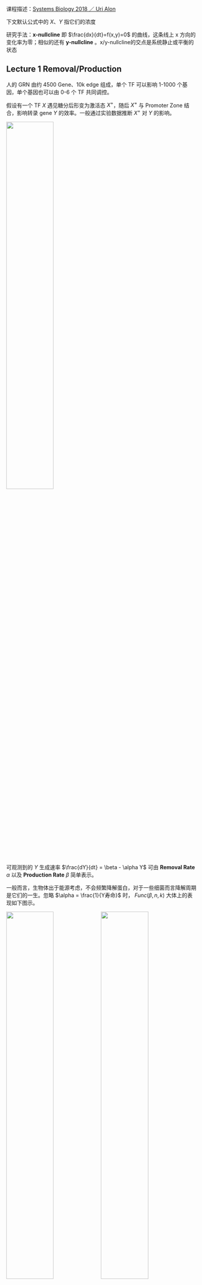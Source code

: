 <script>
MathJax = {
  tex: {
    inlineMath: [['$', '$'], ['\\\\(', '\\\\)']]
  },
  svg: {
    fontCache:   'global'   // 'local',or 'global' or 'none'
  }
};
</script>
<script type="text/javascript" id="MathJax-script" async
  src="https://cdn.jsdelivr.net/npm/mathjax@3/es5/tex-svg.js">
</script>

<style>
img{
    width: 49.9%;
}
</style>


课程描述：[Systems Biology 2018 ／ Uri Alon](https://www.bilibili.com/video/BV1bE411372m/)

下文默认公式中的 $X$、$Y$ 指它们的浓度

研究手法：**x-nullcline** 即 $\frac{dx}{dt}=f(x,y)=0$ 的曲线，这条线上 x 方向的变化率为零；相似的还有 **y-nullcline** 。x/y-nullcline的交点是系统静止或平衡的状态

## Lecture 1 Removal/Production

人的 GRN 由约 4500 Gene、10k edge 组成，单个 TF 可以影响 1-1000 个基因，单个基因也可以由 0-6 个 TF 共同调控。

假设有一个 TF $X$ 遇见糖分后形变为激活态 $X^{+}$，随后 $X^{+}$ 与 Promoter Zone 结合，影响转录 gene $Y$ 的效率。一般通过实验数据推断 $X^{+}$ 对 $Y$ 的影响。

![](./System_Biology/1-0.png)


可观测到的 $Y$ 生成速率 $\frac{dY}{dt} = \beta - \alpha Y$ 可由 **Removal Rate** $\alpha$ 以及 **Production Rate** $\beta$ 简单表示。

一般而言，生物体出于能源考虑，不会频繁降解蛋白，对于一些细菌而言降解周期是它们的一生。忽略 $\alpha = \frac{1}{Y寿命}$ 时， $Func(\beta,n,k)$ 大体上的表现如下图示。

![](./System_Biology/1-1.png)![](./System_Biology/1-2.png)


**Steady State** 时 $0 = \frac{dY}{dt} = \beta - \alpha Y$，即 $Y_{st} = \frac{\beta}{\alpha}$

**假设**我们从乌有开始生成 $Y$，即突然使其 $\beta: (0 \rightarrow 1)$，则这个瞬间 
$$\frac{dY}{dt} = 1 - \alpha Y_{st}$$
$$Y = Y_{st} （1-e^{-\alpha t}）$$

随着时间变化，达成理论稳态的一半 $Y = \frac{1}{2} Y_{st}$，所需时间 $T_{\frac{1}{2}} = \frac{log2}{\alpha}$

![](./System_Biology/1-4.png)



**假设**现有一个初始的 Steady State $Y_{st}^{Old}$，突然使其 $\beta: (1 \rightarrow 0)$，则这个瞬间 
$$\frac{dY}{dt} = 0 - \alpha Y_{st}^{Old}$$
$$Y = Y_{st}^{Old} e^{-\alpha t}$$

随着时间变化，达成旧稳态的一半 $Y = \frac{1}{2} Y_{st}^{Old}$，所需时间 $T_{\frac{1}{2}} = \frac{log2}{\alpha}$

随着时间变化，达成新稳态 $Y = 0$，所需时间 $T = \infty$

![](./System_Biology/1-3.png)

如此，Removal Rate $\alpha$ 才是达成 $\frac{Y_{st}}{2}$ 的关键。有丝分裂即 $Y_{st} \rightarrow \frac{Y_{st}}{2}$，可以根据 Cell Generation Time $T_{\frac{1}{2}}$ 来估算 $\alpha$


## Lecture 2 Self-Loop

回顾 GNN 课程，我们一般会通过对比随机图（networkx里也提供多种模型）来获得一些显著的 Motif，我们也可以很容易的解释这些 Motif 的生物意义。

**Negative Auto-regulation (NAR)** 即是负反馈的 Self-Loop

![](./System_Biology/2-0.png)


已知 NAR 情况下，随着时间的推进，Production Rate $\beta = f(Y)$ 随着产物浓度 $Y$ 的升高而递减（左图）

相比于恒定的 $\beta = b$（右图），当 $\alpha$ 或 $\beta$ 发生变化时，NAR 曲线的 $Y_{st}$ 变化较小（抵挡噪音），且未平衡时其 $\beta-\alpha$ 曲线间的 Gap 较恒定 $\beta$ 更大（加速达成 $Y_{st}$）

![](./System_Biology/2-1.png)![](./System_Biology/2-2.png)


再换一个角度，假设 $\alpha = 0$，想象 $\beta = f(Y) = \begin{cases} \beta \quad Y<k  \\\\ 0 \quad Y \ge k \end{cases} $ 的情况，此时 

```
    Y    bt
    |   /
    |  /________ Y_st = k 是最终平衡状态 
    | /                  防止无止境的生成产物
    |/___________
    0            t
```

-------------------------------

**Positive Auto-regulation (PAR)** 是一种正反馈的 Self-Loop，提供了某种惯性（或记忆），对于发育过程 GRN 而言很重要。

一共有如图所示的 $Y_{low}$, $Y_{阈值}$, $Y_{high}$ 三个 Steady State。观察 $\frac{dy}{dt}=\beta-\alpha$ 的符号（哪一条线在上方），可知会有两种最终结局。

具体来说，即使信号消失，但只要 $Y$ 跨越了阈值，它依然会上升至 $Y_{high}$，否则会下降回 $Y_{low}$

![](./System_Biology/4-3.png)![](./System_Biology/4-4.png)

注意，PAR 可以同时影响 $\alpha$ 和 $\beta$（图一），相较于只影响 $\beta$ 的情况（图二），此时它可以在更大程度的变化中保存三个交叉点

## Lecture 3 FFL-Gate

三元素的Motif中有8种 **Feed Forward Loop (FFL)**，最主要的2种在E.coli网络中占80%

![](./System_Biology/3-0.png)


以 Type-1 Coherent FFL (C1-FFL) 为例，我们可以假设 $Z$ 通过一个 Gate 处理来自 $X$ 和 $Y$ 的信号。

当 $X$ 打开或关闭的瞬间，其下游的 $Y^{+}$ 需要一段时间才能达到 k 浓度（开关阈值）。

AND Gate 时，打开 $X$ 后由于需要等待达成 $Y^{+}$，因此生成 $Z$ 的时间相较于 $X$ 的变化有延迟。而关闭 $X$ 则对 $Z$ 即刻起效。这个机制可以过滤掉短暂的激活信号，但灵敏应对任何抑制信号。

OR Gate 时，打开 $X$ 对 $Z$ 即刻起效，而关闭 $X$ 则效果延迟。

![](./System_Biology/3-1.png)



注意，当 Node 间是抑制作用时，Strong Supression 令下游产物归零，Partial Supression 虽然令下游产物的 $Z_{st}$ 降低，但事实上缩短了达成此 low $Z_{st}$ 水平所需的时间，因此也可以被视为一种加速手段。以下图 Incoherent FFL 为例

![](./System_Biology/3-2.png)

想象一下，在面对急性压力时，会唤起快速响应的Loop；当压力转变为长期状态时，打开了其它较慢的Loop。


## Lecture 4 FFL-More

**Single Input Model (SIM)** 常见于一系列基因的调控（e.g.操纵子中），以 Arg 生成为例，其生成需要一系列基因（$argA/B/C$）的参与。在 Arg 浓度充足的情况下，$argR^{+}$处于激活态，抑制这一系列基因，不再生成 Arg；而当 Arg 浓度不足时，$argR^{+}$ 在自抑制 Loop 的影响下逐渐衰减，$argA/B/C$ **依次**激活（对$argR^{+}$浓度耐受**阈值**不同），开始生成 Arg。

![](./System_Biology/4-0.png)


**Multi-output FFL** 类似于一种多层调控（总开关/小开关）

![](./System_Biology/4-1.png)


**Bifan** 一般组成 [Dense Overlapping Regulons](https://www.nature.com/articles/nrg2102)

![](./System_Biology/4-2.png)


此外，我们还需要注意速度的影响（e.g.转录速度不同），Graph 中```-->```可快可慢，组合在一起用则称为 **hybrid** network motif made of fast and slow interaction


关于 Mutual Regulation 展开想象：
```
X <--> Y    常见，结局：(X AND Y)=High OR (X AND Y)=Low
X |--| Y    常见，结局：(X OR Y)=High

X |--> Y    不稳定，会形成(High,Low,..)震荡的曲线
```

## Lecture 5 Bifunctional Components

细胞信号通路常见的一个模式是**磷酸化**：细胞膜表面受体 X 被外界的信号分子 S 激活、将 Y0 磷酸化为 Yp，同时有一组 Z 帮助 Yp 去磷酸化为 Y0。

![](./System_Biology/5-0.png)

我们可以假设上图的简单模型，平衡状态下
$$\frac{dYp}{dt} = Vk \cdot Y0 \cdot X - Vz \cdot Yp \cdot Z = 0$$

$$Yp = \frac{ Vk \cdot Y_{All} \cdot X}{Vz \cdot Z + Vk \cdot X}$$

如此，最终的信号强度 Yp 受到细胞蛋白水平（X/Y/Z）的影响。而已知每个细胞内的蛋白分布并非一致，但它们可以对外界刺激保持同步的反应（同类型的细胞），简单模型无法对此进行解释。


![](./System_Biology/5-1.png)

上图的**双功能组件** X 可维持信号的 Robustness。每输入一个ATP则生成一个磷酸基(Pi)、由Xp向Y传递，X0则作用相反。

只考虑模型的输入输出，平衡状态下

$$\text{Phosphorylation}= \text{Dephosphorylation}$$

$$\text{ATP Consumption}= \text{Dephosphorylation}$$

$$Va \cdot X0 = Vp \cdot X0 \cdot Yp$$

$$Yp = \frac{Va}{Vp}$$

与细胞的蛋白水平无关了！

（以上只是 **0.1 seconds 尺度**的概念模型，不属于长期调控；而且 ATP、Y总量、...不会是无限的，所以 Yp 会有一个上限）

## Lecture 6 Integral Feedback

在漫游的过程中，细菌会依据化学物质的**梯度变化**调节其**翻滚转向的频率**，以此保证前进方向的正确，即是趋化性（Chemotaxis）。

如果只是改变一次化学浓度，翻滚频率在最初的激烈变化后，将逐渐回复到最初的水平（Exact adaptation），即已逐渐适应新浓度。

![](./System_Biology/6-0.png)


这个适应过程是依靠 Methelylation/Demethelylation 达成的，注意，甲基化修饰较缓慢(**~min**)，曲线较为平缓。


平衡状态下，$\frac{dm}{dt} = \text{Add M} - \text{Remove M}= 0$ 即

$$\text{Add M [Const rate]}= \text{Remove M [Increase with Xm]}$$

$$V_R \cdot R= V_B \cdot B \cdot Xm_{st}$$


$$Xm_{st} = \frac{V_R \cdot R}{V_B \cdot B}$$

换句话说，$\frac{dm}{dt} = V_B \cdot B (Xm_{st} - Xm)$，即 $m= \int error = \int (Xm_{st} - Xm)$ 是一种典型的 integral feedback，可以快速响应周围的变化直至达成新的平衡。

![](./System_Biology/6-1.png)


在这个模型中，原本活跃的受体被 Stimuli 抑制（如下图），其活跃度的 $k \sim e^{\Delta G}$。而甲基化会增加自由能，于是 $k \sim e^{\Delta G + m\gamma}$，即以指数级提高 $k$。

（**回忆一下**，$k$ 指 50% 受体被结合时的 Stimuli 浓度）

从生物意义来讲，甲基化使得受体得以适应更高浓度的刺激，例如逐渐适应噪音/气味环境。（在一定范围内，因为甲基化也不是无限的）

![](./System_Biology/6-2.png)

总之，在这个反馈中，Add Methyl 的速率是恒定的，由 Del Methyl 的速率来动态的适应刺激信号的强度。不同的个体可以有不同的甲基化能力，但终究还是会达成 Exact adaptation，区别只在于平衡时的 Flipping Rate，也算是种群的一种多样性吧。


## Lecture 7 Fold Change Detection

![](./System_Biology/7-0.png)

在安静环境中，我们或许可以感知到微小的声音；但在嘈杂环境中，只能感受到较大的音量。Fold Change Detection (FCD) 使我们能够基于环境决定感受的阈值，不至于对细小变化过于敏感。

**FCD**: 如果 $s_0 \rightarrow Const \cdot s_0$，Reaction 幅度将保持不变

可以整合不同的 FCD 信号（$C_1 \cdot C_2 \cdot ...$）

---------------------------------------------

简化一下 Lecture 6 的模型图：假设 $Xm \sim Action$，

![](./System_Biology/7-1.png)![](./System_Biology/7-2.png)  

已知，甲基化的 $k \sim e^{\Delta G + m\gamma}$，即 $k = k_0  e^{m\gamma}$，于是

$$\frac{dk}{dt} = k_0 \gamma e^{m\gamma} \frac{dm}{dt} = \gamma k \frac{dm}{dt} = \gamma k \cdot V_B \cdot B (Xm_{st} - Xm) = Const \cdot k  (Xm_{st} - Xm)$$


$$\text{即，在这个时刻 }\begin{cases}  \frac{dk}{dt}= C \cdot k(a_{st} -a)  \\\\ a = f(\frac{s}{k})   \quad  \text{即 HillFunc = } \frac{1}{1+(\frac{s}{k})^n}   \end{cases}  $$

**证明这个机制可达成 FCD**：

回忆一下，$k$ 指 $a = f(\frac{s}{k})$=50% 时的 Stimuli 浓度，$k$ 与 $s$ **共享一个 scaling factor**，**假设一次变换**是 $s_0 \rightarrow s$

$$\text{rescale k and s，得到}\begin{cases}  \frac{d k'}{dt}= C \cdot k'(a_{st} -a)  \\\\ a = f(\frac{s/s_0}{k/s
_0} ) = f(\frac{\text{Fold Change}}{k'})     \end{cases}  $$


**这样来看，只要每次 $s$ 的 Fold Change 程度一致，Action $a$ 的烈度也会一致，而与变化的初始状态 $s_0$ 无关**


---------------------------------------------

另一方面，[Incoherent FFL I (Y-Strong)](./System_Biology/3-2.png) 时，若 ```Y >> k```  

$$\begin{cases} \frac{dy}{dt} = \beta_1 X - \alpha_1 Y = 0  \quad \text{解得 } Y_{st} = \frac{\beta_1 X_{st}}{\alpha_1} \sim X_{st} \\\\   \frac{dz}{dt} = \frac{\beta_2 X}{k + Y} - \alpha_2 Z = 0 \quad \text{解得 }  Z_{st} = \frac{\beta_2 X_{st}}{(k + Y_{st})\alpha_2} \approx \frac{\beta_2 X_{st}}{Y_{st}\alpha_2} = \frac{\beta_2 X_{st} \alpha_1}{\beta_1 X_{st} \alpha_2} = Const  \end{cases}$$


**证明这个机制可达成 FCD**：即如果每次 $x$ 的 Fold Change 程度保持不变，$z$ 将保持不变

**假设一次变换**是 $x \rightarrow Cx$，，则此时 $(x,y,z) \rightarrow (Cx,Cy,z)$，且 $(\frac{dy}{dt},\frac{dz}{dt}) \rightarrow (C\frac{dy}{dt},\frac{dz}{dt})$

将上述声明带入原式，约去C后，方程与上文一致

$$\begin{cases} C\frac{dy}{dt} =  C \beta_1 X - C \alpha_1 Y   \\\\  \frac{dz}{dt} =  \frac{C \beta_2 X}{Ck + CY} - \alpha_2 Z  \end{cases}$$



## Lecture 8 Dynamic Compensation

人体维持着动态的平衡，以血糖调控为例：进食后血糖升高，**胰岛B细胞**分泌胰岛素令体细胞储存 Glucose、以此降低血糖。

![](./System_Biology/8-0.png)![](./System_Biology/8-1.png)

$$ \text{如图示 }\begin{cases}
\frac{dG}{dt} = meal - SIG   \quad    \text{血糖}\\\\
\frac{dI}{dt} = qXf(G) - \alpha I = qXG^2 - \alpha I   \quad    \text{胰岛素}\\\\
\frac{dX}{dt} = X (\text{proliferation} - \text{death})   \quad    \text{B cell 数量}
\end{cases}$$


解 $\frac{dG}{dt} = 0$ 得 $G_{st} = \frac{meal}{SI_{st}}$

解 $\frac{dI}{dt} = 0$ 得 $G_{st}^2 = \frac{\alpha I_{st}}{qX} = \frac{\alpha}{qX} \frac{meal}{S G_{st}}$，即 $G_{st} = (\frac{\alpha  \cdot meal}{qXS})^{1/3}$


由表达式可知，假如 B cell 数量恒定，Insulin resistance ($S \downarrow$) 的病人的血糖 $G$ 将异常高，然而事实上 80% 的病人在此阶段可以维持正常的 $G$，这是因为 **B cell 数量进行了代偿**（~ weeks）

但血糖过高会造成 B cell 死亡，糖酵解造成的 oxidative stress 即 **Glucotoxicity**，每个人的耐受程度由基因决定。长期高糖会陷入某种 vicious cycle，最终造成二型糖尿病（T2DB）

Glucotoxicity 某种意义上也避免生成过于敏感的 B cell，因为它们在低浓度时即被杀死

![](./System_Biology/8-2.png)


（注意，代偿需要约一周来生成细胞，在达成前的这段时间，Insulin resistance 患者的血糖依然会有异常波动）


## Lecture 9 Oscillator


![](./System_Biology/9-0a.png)![](./System_Biology/9-0b.png)

Oscillator 是形成节律的机制（e.g.心跳、生物钟），Lecture 4 中提到过 ```X |--> Y ``` 会形成 [Damped oscillation](./System_Biology/9-1.png)（即 Undamped 的简谐运动时因阻尼而逐渐停止）


$$ \text{见 Motif 1 }\begin{cases}
\frac{dx}{dt} = \beta_2 - \alpha_1x
\quad \text{其中 } \beta_2 = f(y) \text{  递减，$y_{st}$ 处斜率 } \frac{\partial f}{\partial y} \vert_{y_{st}}= \beta_1
\\\\
\frac{dy}{dt} = \beta_1 - \alpha_2y
\quad \text{其中 } \beta_1 = g(x)\text{ 递增，$x_{st}$ 处斜率 } \frac{\partial g}{\partial x} \vert_{x_{st}}= \beta_2 
\end{cases}$$


![Underdamped](./System_Biology/9-2.png)![Overdamped](./System_Biology/9-3.png)

当 $(\alpha_1-\alpha_2)^2 < 4\beta_1\beta_2$ 时 **Underdamped**，即 $x$、$y$ 的留存时间不应相差过大，feedbacks $\beta$ 也不可以太微弱


Damped oscillation 最终将收敛，若想达成持续的节律，需要周期性的干预推动（施加外力的频率 = trapped in Fixed Point 的频率），即 **Noise-induced oscillation**. 这个外力可以是 X with PAR（Motif 2），在 X 浓度超过某一阈值后自加速生成 X、然后被抑制至低于阈值（过程类似一个 spike ```_|_```）

此外，**Repressilator**（Motif 3）也可以产生周期曲线，不过此时 XYZ 曲线不再 in phase.


**频率**，主要是由 **delay** 控制，即生物反应所需要的时间。Motif 2 中可以在维持恒定振幅的情况下调节频率，因为它受外力 Noise 的调节。但如果不减小 Motif 3 的振幅，就不能改变它的频率。


## Lecture 10

生物的进化过程，实际上就是通过改变基因型，不断提升自身在这个环境下的适应度。以 E.coli 为例，测算负责分解 lactose 的 ```lacZ``` 对 Fitness 的影响：定义 ```Fitness:  Growth Rate```，```Property: lacZ protein```

注意，E.coli还可以分解其它营养物质，而 lacZ 的存在可以增加 Growth Rate。约定在 lactose 不限量的情况下，每一个 ```lacZ``` 带来的增速为 ```Bo```.

对于 WildType E.coli 而言，培养皿中更多 lactose 时会生成更多 lacZ，lactose 不限量的情况下最高可达成 ```lacZ = 60k per cell```。

IPTG 的结构近似 lactose，它可以诱导生成 lacZ，但不可用于细胞生长，即生成 lacZ 的 ```COST```。用 IPTG 取代 lactose 进行实验，在 ```lacZ = 60k``` 时，Growth Rate 下降了 5%，即 ```Co * 60k = 5%```；在 ```lacZ = 1.8 * 60k = M``` 时，细胞死亡。


于是，在 ```lacZ = Z```,```lactose = L``` 时 
```
Fitness(Z,L) = BENEFIT(Z,L) - COST(Z)

COST(Z)= Co * Z / (1 - Z/M)
BENEFIT(Z,L)= Bo * Z * L / (K + L)

其中 Binding coefficient K 即   Z+L <--(K)-->  ZL
```

计算 $\frac{dFitness}{dZ}=0$ 可得这个环境的最优 $Z_{opt} = M (1- [\frac{Co(K+L)}{Bo \cdot L}]^{1/2})$，也知从 lacZ 中获利的 lactose $L$ 阈值是 $Co(K+L)=Bo \cdot L$

如果遇见 lactose 的几率很高，则 ```Fitness(Z,L)``` 在大多数情况下有利，即更加适应环境，进化过程将倾向于保留这个基因。

## Lecture 11

为了在复杂环境中生存，生物性状是在对多个目标进行取舍后的结果
```
   [Gene1,2,3..]             ---> Performance(Task1) \
     Genotype ---> Phenotype ---> Performance(Task2)   ---> Fitness(i.e. Offsprings)
                             ---> Performance(Task3) /
```



以 ```Performance(TaskX)``` 为坐标轴组成一个空间，对于每个 ```Task``` 都有一个最优模型 ```Archetype```。综合 Fitness 最优的 Phenotype 可以分布在如图红色区域，即距离各 ```Archetype``` 欧氏距离之和最小的区域。

一些生物选择均衡发展，另一些选择成为某方面的专家（图示中 靠近某一个 Archetype）

![](./System_Biology/11-0.png)


## Lecture 12

在进行进化模拟时，最简单的方法是将个体视为 Gate 网络：

```
Genome ---------**********++++++++++........
        Gene1     Gene2      Gene3     ...
        Gate1     Gate2      Gate3     ...
```

Gate 设定为接收 2 个 ```0/1``` 输入:

| InputA | InputB | AND | NAND | XOR | OR |
| -- | -- | -- | -- | -- | -- |
| 0 | 0 | 0 | 1 | 0 | -- |
| 0 | 1 | 0 | 1 | 1 | -- |
| 1 | 0 | 0 | 1 | 1 | -- |
| 1 | 1 | 1 | 0 | 0 | -- |


模拟步骤很简单：已知优化目标 ```OUTPUT``` 和一组可能的输入组合
```
0. 有一个初始群体的 Genome 网络

1. Each Individual get 10 offsprings
    - Rewire network     [Mutation]
    - add/del Gate       [gene gain/lost]

2. Each offspring: 
  loop through all possible Input stress, 
  then Calculate Fitness = C/A - gate_Err
      C = num of Correct OUTPUTs
      A = num of possible input set [1,1,0,1] (16 for 4 gates)
      gate_Err = err * num_of_gates

3. 选择 top 50% Fitness 的子代个体作为下一个 Loop 的初始群体
```

有趣的是，如果优化目标恒定不变 ```[GoalA]```，最终得到优化网络是 Non Modular（有点类似过拟合？），但如果每隔几代交替使用优化目标 ```[GoalA,GoalB]```，最终得到优化网络 Modular --- 更符合实际的生物网络

![](./System_Biology/12-0.png)






